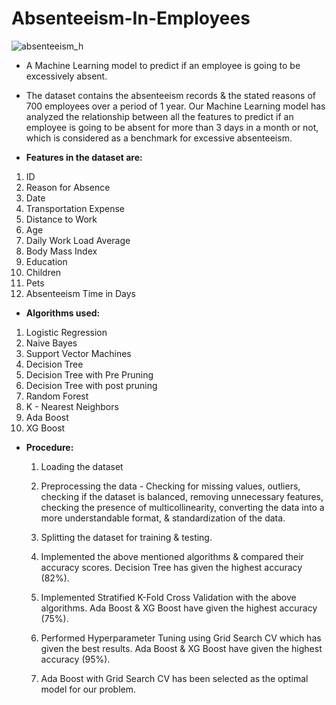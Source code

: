 # Absenteeism-In-Employees

![absenteeism_h](https://user-images.githubusercontent.com/59203913/147377899-44ec27ac-0c43-4528-8d89-46cc2adc39c8.jpg)


* A Machine Learning model to predict if an employee is going to be excessively absent.

* The dataset contains the absenteeism records & the stated reasons of 700 employees over a period of 1 year. Our Machine Learning model has analyzed the relationship between   all the features to predict if an employee is going to be absent for more than 3 days in a month or not, which is considered as a benchmark for excessive absenteeism.

* **Features in the dataset are:**    <br />
 1.   ID                         <br />
 2.   Reason for Absence          <br />
 3.   Date                       <br />
 4.   Transportation Expense      
 5.   Distance to Work          
 6.   Age                       
 7.   Daily Work Load Average   
 8.   Body Mass Index           
 9.   Education                 
 10.  Children                  
 11.  Pets                      
 12.  Absenteeism Time in Days  <br />
 
 * **Algorithms used:**     <br />
 1. Logistic Regression  <br />
 2. Naive Bayes            <br />
 3. Support Vector Machines  <br />
 4. Decision Tree                <br />
 5. Decision Tree with Pre Pruning  <br />
 6. Decision Tree with post pruning <br />
 7. Random Forest               <br />
 8. K - Nearest Neighbors      <br />
 9. Ada Boost	           <br />
 10.	XG Boost           <br />
 
 * **Procedure:**        <br />
   1. Loading the dataset
 
   2. Preprocessing the data - Checking for missing values, outliers, checking if the dataset is balanced, removing unnecessary features, checking the presence of 
   multicollinearity, converting the data into a more understandable format, & standardization of the data.
   
   3. Splitting the dataset for training & testing.
   
   4. Implemented the above mentioned algorithms & compared their accuracy scores. Decision Tree has given the highest accuracy (82%).
   
   5. Implemented Stratified K-Fold Cross Validation with the above algorithms. Ada Boost & XG Boost have given the highest accuracy (75%).
   
   6. Performed Hyperparameter Tuning using Grid Search CV which has given the best results. Ada Boost & XG Boost have given the highest accuracy (95%).   

   7. Ada Boost with Grid Search CV has been selected as the optimal model for our problem. 
 
 
 

